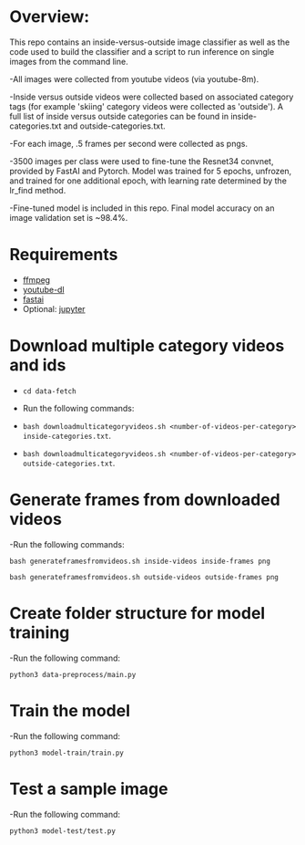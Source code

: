 # Overview:

This repo contains an inside-versus-outside image classifier as well as the code used to build the classifier and a script to run inference on single images from the command line. 

-All images were collected from youtube videos (via youtube-8m). 

-Inside versus outside videos were collected based on associated category tags (for example 'skiing' category videos were collected as 'outside'). A full list of inside versus outside categories can be found in inside-categories.txt and outside-categories.txt. 

-For each image, .5 frames per second were collected as pngs. 

-3500 images per class were used to fine-tune the Resnet34 convnet, provided by FastAI and Pytorch. Model was trained for 5 epochs, unfrozen, and trained for one additional epoch, with learning rate determined by the lr_find method. 

-Fine-tuned model is included in this repo. Final model accuracy on an image validation set is ~98.4%.

# Requirements
- [ffmpeg](https://anaconda.org/conda-forge/ffmpeg)
- [youtube-dl](https://anaconda.org/conda-forge/youtube-dl)
- [fastai](https://anaconda.org/fastai/fastai)
- Optional: [jupyter](https://anaconda.org/anaconda/jupyter)

# Download multiple category videos and ids
- `cd data-fetch`
- Run the following commands:

- `bash downloadmulticategoryvideos.sh <number-of-videos-per-category> inside-categories.txt`.

- `bash downloadmulticategoryvideos.sh <number-of-videos-per-category> outside-categories.txt`.

# Generate frames from downloaded videos
-Run the following commands:

`bash generateframesfromvideos.sh inside-videos inside-frames png`

`bash generateframesfromvideos.sh outside-videos outside-frames png`

# Create folder structure for model training
-Run the following command:

`python3 data-preprocess/main.py`

# Train the model
-Run the following command:

`python3 model-train/train.py`

# Test a sample image
-Run the following command:

`python3 model-test/test.py`
